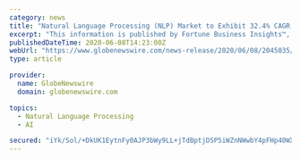 ```yaml
---
category: news
title: "Natural Language Processing (NLP) Market to Exhibit 32.4% CAGR; Increasing Technological Advancement to Drive Growth: Fortune Business Insights™"
excerpt: "This information is published by Fortune Business Insights™, in a report, titled, “Natural Language Processing (NLP) Market Size, Share & Industry Analysis, By Deployment (On-Premises ..."
publishedDateTime: 2020-06-08T14:23:00Z
webUrl: "https://www.globenewswire.com/news-release/2020/06/08/2045035/0/en/Natural-Language-Processing-NLP-Market-to-Exhibit-32-4-CAGR-Increasing-Technological-Advancement-to-Drive-Growth-Fortune-Business-Insights.html"
type: article

provider:
  name: GlobeNewswire
  domain: globenewswire.com

topics:
  - Natural Language Processing
  - AI

secured: "iYk/Sol/+DkUK1EytnFy0AJP3bWy9LL+jTdBptjDSP5iWZnNWwbY4pFHp40WXb/oh40Pr9U4Ch3DfZ1wv1W+3I2e/STiNDumOYQz3MPOD+IZZ7tRHF9ZcxDRnCwT5tbbpKF7Svfcz/rmeox0HyBJapMnIDPufkTi/0wXOp1TDLkOy3vbYspkA3fd4NSBEOZtTwDtK1jGuyl7H5JL2eXqG5DeUfnlSPpGhYjYhVFeHuh4crb5oIAU8ioiLsYiBPPAJ3l1a2uIZoEqdpRO8d8TTY/Vuw42oTKAP9jM5E1UpKqneCySxM9kVr8sggg+uYTQMtnUi8WkpZe/Gj74P835NA==;Ahn5RTH6TnVxzTPkolpBoA=="
---
```


